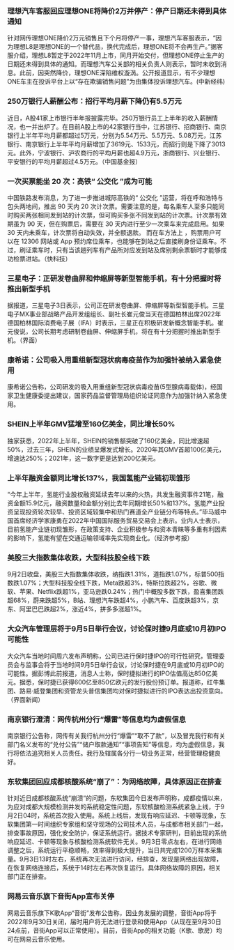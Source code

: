 ### 理想汽车客服回应理想ONE将降价2万并停产：停产日期还未得到具体通知
针对网传理想ONE降价2万元销售且下个月将停产一事，理想汽车客服表示，“因为理想L8是理想ONE的一个替代品，换代完成后，理想ONE将不会再生产。”据客服介绍，理想L8暂定于2022年11月上市，同月开始交付，但理想ONE停止生产的日期还未得到具体的通知。而理想汽车公关部的相关负责人则表示，暂时未收到消息。此前，因突然降价，理想ONE深陷维权漩涡。公开报道显示，有不少理想ONE车主在投诉平台上以“存在欺骗销售问题”为由集体投诉理想汽车。(中新经纬)
### 250万银行人薪酬公布：招行平均月薪下降仍有5.5万元
近日，A股41家上市银行半年报披露完毕。250万银行员工上半年的收入薪酬情况，也一并出炉了。在目前A股上市的42家银行当中，江苏银行、招商银行、南京银行上半年平均月薪都超过5万元，分别为5.54万元、5.5万元、5.08万元，江苏银行、南京银行上半年平均月薪增加了3619元、1533元，而招行则是下降了3013元。此外，宁波银行、沪农商行的平均月薪也超4.9万元，浙商银行、兴业银行、平安银行的平均月薪超过4.5万元。（中国基金报）
### 一次买票能坐 20 次：高铁“ 公交化 ”成为可能
中国铁路发布消息，为了进一步推进城际高铁的“ 公交化 ”运营，将在呼和浩特与包头两地间，推出 90 天内 20 次计次票。需要注意的是，每名乘车人至多只能同时购买两张相同发到站的计次票，但可购买多张不同发到站的计次票。计次票有效期虽为 90 天，但在购票后，需要在 30 天内进行至少一次乘车来完成启用。如果 30 天内未乘车，计次票将自动失效，并全额退款。
而在车方法上 ，购票用户可以在 12306 网站或 App 预约席位乘车，也能够在到站之后直接刷身份证乘车。不过，刷证乘车时，只有当该趟列车有产品所对应发到站及席别剩余票额时才能够成功检票进站。（快科技）
### 三星电子：正研发卷曲屏和伸缩屏等新型智能手机，有十分把握时将推出新型手机
据报道，三星电子3日表示，公司正在研发卷曲屏、伸缩屏等新型智能手机。三星电子MX事业部战略产品开发组组长、副社长崔元俊当天在德国柏林出席2022年德国柏林国际消费电子展（IFA）时表示，三星正在积极研发新概念智能手机。崔元俊说，公司长期考虑研制卷曲屏、伸缩屏手机，将在有十分把握时推出新型手机。（界面）
### 康希诺：公司吸入用重组新型冠状病毒疫苗作为加强针被纳入紧急使用
康希诺公告称，公司研发的吸入用重组新型冠状病毒疫苗(5型腺病毒载体)，经国家卫生健康委提出建议，国家药品监督管理局组织论证同意作为加强针纳入紧急使用。
### SHEIN上半年GMV猛增至160亿美金，同比增长50%
独家获悉，2022年上半年，SHEIN的销售额突破了160亿美金，同比增速超50%，过去三年，SHEIN的业绩呈爆发式增长。2020年其GMV首超100亿美元，增速达250%；2021年，这一数字更是达到200亿美元。
### 上半年融资金额同比增长137%，我国氢能产业链初现雏形
“今年上半年，氢能行业股权融资延续去年以来的火热，共发生融资事件21笔，融资金额15.9亿元，融资数量和金额分别比去年同期增长50%和137%。氢能产业投资呈现投资轮次较早、投资区域较集中和热门赛道全产业链分布等特点。”毕马威中国首席经济学家康勇在2022年中国国际服务贸易交易会上表示。业内人士表示，目前氢能产业链初现雏形，在政策支持、企业积极参与和资本青睐等多重有利因素的影响下，氢能有望在交通运输领域率先实现商业化。（经济参考报）
### 美股三大指数集体收跌，大型科技股全线下跌
9月2日收盘，美股三大指数集体收跌，纳指跌1.31%，道指跌1.07%，标普500指数跌1.07%；大型科技股全线下跌，Meta跌超3%，特斯拉跌超2%，谷歌、微软、苹果、Netflix跌超1%，亚马逊跌0.24%；热门中概股多数下跌，盈喜集团跌超68%，蔚来跌超5%，B站、理想汽车跌超4%，小鹏汽车、百度跌超3%，京东、阿里巴巴跌超2%，涨近4%，拼多多涨超1%。
### 大众汽车管理层将于9月5日举行会议，讨论保时捷9月底或10月初IPO可能性
大众汽车当地时间周六发布声明称，公司已进行保时捷IPO的可行性研究，管理委员会与监事会将于当地时间9月5日举行会议，讨论保时捷在9月底或10月初IPO的可能性。据彭博此前报道，消息人士称，保时捷拟进行的IPO估值高达850亿美元。据悉，保时捷已获得600亿至850亿欧元的发行股份预订单。报道称，红牛集团、路易·威登集团和资管龙头普信集团均对保时捷拟进行的IPO表达出投资意向。（界面新闻）
### 南京银行澄清：网传杭州分行“爆雷”等信息均为虚假信息
南京银行公告称，网传有关我行杭州分行“爆雷”“取不了款”，以及冒充我行和有关部门名义发布的“兑付公告”“储户取款通知”“事项告知”等信息，均为虚假信息，我行将依法追究相关人员责任。我行及辖属各分行一切业务正常，经营管理稳健良好。
### 东软集团回应成都核酸系统“崩了”：为网络故障，具体原因正在排查
针对近日成都核酸系统“崩溃“的问题，东软集团今日发布声明称，成都疫情以来，为应对成都大规模检测并发的系统稳定性问题，东软核酸检测系统紧急上线，于9月2日04时，系统首次投入使用。系统上线后，发现有响应延迟、卡顿等现象，东软集团第一时间组织专家组和坚守现场的公司技术人员，与成都市相关部门一起，排查事故原因，强化安全防护，保证系统运行。据技术专家研判，目前出现的系统响应延迟、卡顿等现象与核酸检测系统软件无关。9月3日零点左右，在进行网络调整之后，系统运行平稳顺畅，效率得到极大提升，当日共完成1200万样本采集量。9月3日13时左右，系统再次无法进行访问，经排查，发现是网络出现故障，在恢复网络连接后，系统于14时左右再次恢复运行。具体网络故障的原因，相关部门正在排查。
### 网易云音乐旗下音街App宣布关停
网易云音乐旗下K歌App“音街”发布公告称，因业务发展的调整，音街App将于2022年9月30日关闭，届时用户将无法进行登录和使用App（从现在至9月30日24点前，音街App可以正常使用）。目前，音街App的相关功能（K歌、歌房）均可在网易云音乐使用。
